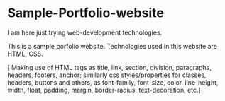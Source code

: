 # Sample-Portfolio-website

I am here just trying web-development technologies.

This is a sample porfolio website. Technologies used in this website are HTML, CSS.

[ Making use of HTML tags as title, link, section, division, paragraphs, headers, footers, anchor; similarly css styles/properties for classes, headers, buttons and others, as font-family, font-size, color, line-height, width, float, padding, margin, border-radius, text-decoration, etc.]
